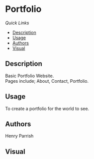 # Portfolio
*Quick Links*
- [Description](#Description)
- [Usage](#Usage)
- [Authors](#Authors)
- [Visual](#Visual)


## Description
Basic Portfolio Website.  
Pages include; About, Contact, Portfolio.


## Usage
To create a portfolio for the world to see.
## Authors
Henry Parrish

## Visual
